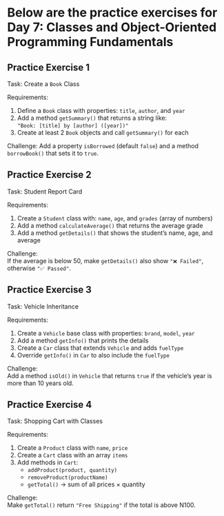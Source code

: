 # Below are the practice exercises for Day 7: Classes and Object-Oriented Programming Fundamentals


## Practice Exercise 1  

Task: Create a `Book` Class  

Requirements:  
1. Define a `Book` class with properties: `title`, `author`, and `year`  
2. Add a method `getSummary()` that returns a string like:  
   `"Book: [title] by [author] ([year])"`  
3. Create at least 2 `Book` objects and call `getSummary()` for each  

Challenge: 
Add a property `isBorrowed` (default `false`) and a method `borrowBook()` that sets it to `true`.  



## Practice Exercise 2  

Task: Student Report Card  

Requirements:  
1. Create a `Student` class with: `name`, `age`, and `grades` (array of numbers)  
2. Add a method `calculateAverage()` that returns the average grade  
3. Add a method `getDetails()` that shows the student’s name, age, and average  

Challenge:  
If the average is below 50, make `getDetails()` also show `"❌ Failed"`, otherwise `"✅ Passed"`.  




 ## Practice Exercise 3  

Task: Vehicle Inheritance  

Requirements:  
1. Create a `Vehicle` base class with properties: `brand`, `model`, `year`  
2. Add a method `getInfo()` that prints the details  
3. Create a `Car` class that extends `Vehicle` and adds `fuelType`  
4. Override `getInfo()` in `Car` to also include the `fuelType`  

Challenge:  
Add a method `isOld()` in `Vehicle` that returns `true` if the vehicle’s year is more than 10 years old. 




## Practice Exercise 4  

Task: Shopping Cart with Classes  

Requirements:  
1. Create a `Product` class with `name`, `price`  
2. Create a `Cart` class with an array `items`  
3. Add methods in `Cart`:  
   - `addProduct(product, quantity)`  
   - `removeProduct(productName)`  
   - `getTotal()` → sum of all prices × quantity  

Challenge:  
Make `getTotal()` return `"Free Shipping"` if the total is above N100.  